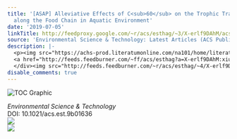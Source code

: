 ```yaml
---
title: '[ASAP] Alleviative Effects of C<sub>60</sub> on the Trophic Transfer of Cadmium
  along the Food Chain in Aquatic Environment'
date: '2019-07-05'
linkTitle: http://feedproxy.google.com/~r/acs/esthag/~3/X-erlf9DAhM/acs.est.9b01636
source: 'Environmental Science & Technology: Latest Articles (ACS Publications)'
description: |-
  <p><img src="https://achs-prod.literatumonline.com/na101/home/literatum/publisher/achs/journals/content/esthag/0/esthag.ahead-of-print/acs.est.9b01636/20190705/images/medium/es-2019-01636m_0005.gif" alt="TOC Graphic"/></p><div><cite>Environmental Science & Technology</cite></div><div>DOI: 10.1021/acs.est.9b01636</div><div class="feedflare">
  <a href="http://feeds.feedburner.com/~ff/acs/esthag?a=X-erlf9DAhM:xiuCowtx1iY:yIl2AUoC8zA"><img src="http://feeds.feedburner.com/~ff/acs/esthag?d=yIl2AUoC8zA" border="0"></img></a>
  </div><img src="http://feeds.feedburner.com/~r/acs/esthag/~4/X-erlf9DAhM" ...
disable_comments: true
---
```

<p><img src="https://achs-prod.literatumonline.com/na101/home/literatum/publisher/achs/journals/content/esthag/0/esthag.ahead-of-print/acs.est.9b01636/20190705/images/medium/es-2019-01636m_0005.gif" alt="TOC Graphic"/></p><div><cite>Environmental Science & Technology</cite></div><div>DOI: 10.1021/acs.est.9b01636</div><div class="feedflare">
<a href="http://feeds.feedburner.com/~ff/acs/esthag?a=X-erlf9DAhM:xiuCowtx1iY:yIl2AUoC8zA"><img src="http://feeds.feedburner.com/~ff/acs/esthag?d=yIl2AUoC8zA" border="0"></img></a>
</div><img src="http://feeds.feedburner.com/~r/acs/esthag/~4/X-erlf9DAhM" ...